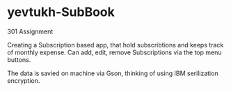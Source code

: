 # yevtukh-SubBook
301 Assignment

Creating a Subscription based app, that hold subscribtions and keeps track of monthly expense.
Can add, edit, remove Subscriptions via the top menu buttons.

The data is savied on machine via Gson, thinking of using IBM serilization encryption.
